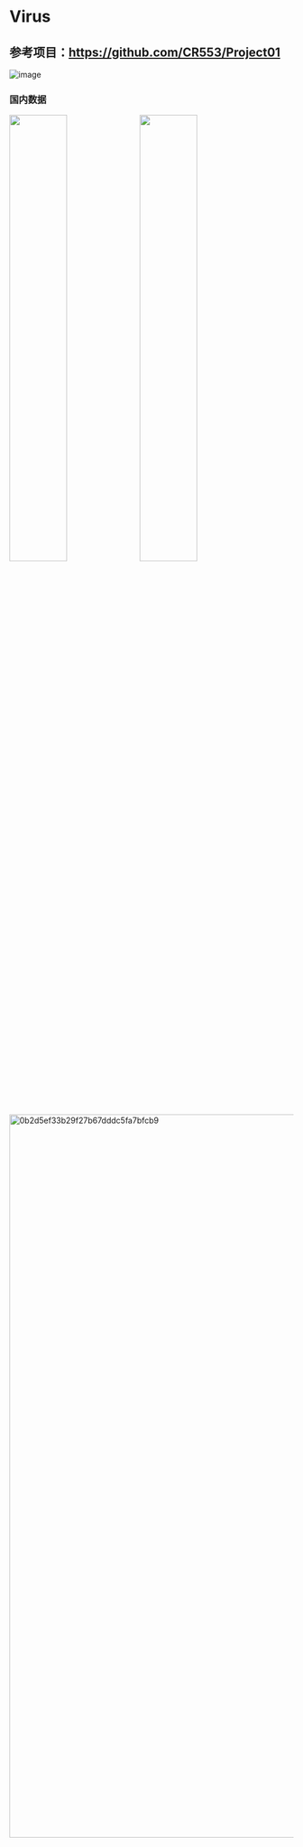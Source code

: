# Virus

## 参考项目：https://github.com/CR553/Project01

![image](https://github.com/user-attachments/assets/1834fb61-1ac1-4610-bada-7cb588cf253d)

### 国内数据

<p float="left">
  <img src="https://github.com/user-attachments/assets/e888c593-88fd-4474-afe7-42a3dbecdd6e" width="45%" />
  <img src="https://github.com/user-attachments/assets/69d8cafb-2273-4851-a419-14ec31e1f2cf" width="45%" />
</p>

<img width="1280" alt="0b2d5ef33b29f27b67dddc5fa7bfcb9" src="https://github.com/user-attachments/assets/2961fa95-4ffb-4bc1-a3d0-6bb752595999" />
